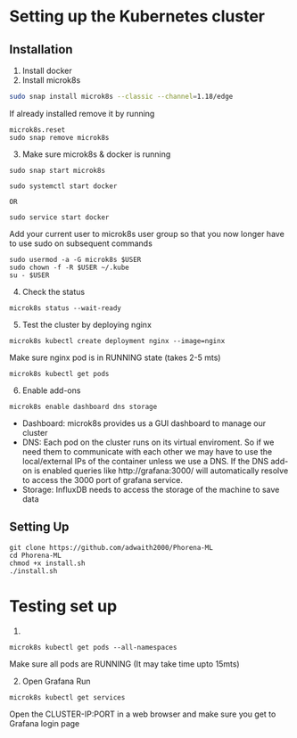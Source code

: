 # Setting up the Kubernetes cluster
## Installation
1) Install docker
2) Install microk8s
```sh
sudo snap install microk8s --classic --channel=1.18/edge
```
If already installed remove it by running
```
microk8s.reset
sudo snap remove microk8s
```

3) Make sure microk8s & docker is running
```
sudo snap start microk8s
```
```
sudo systemctl start docker

OR

sudo service start docker
```

Add your current user to microk8s user group so that you now longer have to use sudo on subsequent commands
```
sudo usermod -a -G microk8s $USER
sudo chown -f -R $USER ~/.kube
su - $USER
```


4) Check the status
```
microk8s status --wait-ready
```

5) Test the cluster by deploying nginx
```
microk8s kubectl create deployment nginx --image=nginx
```
Make sure nginx pod is in RUNNING state (takes 2-5 mts)
```
microk8s kubectl get pods
```

6) Enable add-ons
```
microk8s enable dashboard dns storage
```
* Dashboard: microk8s provides us a GUI dashboard to manage our cluster
* DNS: Each pod on the cluster runs on its virtual enviroment. So if we need them to communicate with each other we may have to use the local/external IPs of the container unless we use a DNS. If the DNS add-on is enabled queries like http://grafana:3000/ will automatically resolve to access the 3000 port of grafana service.
* Storage: InfluxDB needs to access the storage of the machine to save data


## Setting Up
```
git clone https://github.com/adwaith2000/Phorena-ML
cd Phorena-ML
chmod +x install.sh
./install.sh
```

# Testing set up
1)
```
microk8s kubectl get pods --all-namespaces
```
Make sure all pods are RUNNING (It may take time upto 15mts)

2) Open Grafana
Run
```
microk8s kubectl get services
```
Open the CLUSTER-IP:PORT in a web browser and make sure you get to Grafana login page
```